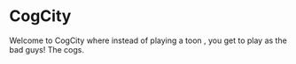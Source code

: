 # CogCity
Welcome to CogCity where instead of playing a toon ,  you get to play as the bad guys! The cogs. 
